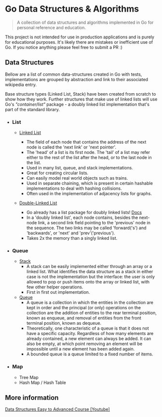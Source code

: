 # Go Data Structures & Algorithms

> A collection of data structures and algorithms implemented in Go for personal reference and education.

This project is not intended for use in production applications and is purely for educational purposes. It's likely there are mistakes or inefficient use of Go. If you notice anything please feel free to submit a PR :)  

## Data Structures

Bellow are a list of common data-structures created in Go with tests, implementations are grouped by abstraction and link to their associated wikipedia entry.

Base structure types (Linked List, Stack) have been created from scratch to show how they work. Further structures that make use of linked lists will use Go's *"container/list"* package - a doubly linked list implementation that's part of the standard library.

* ### List

  * [Linked List](https://en.wikipedia.org/wiki/Linked_list)
    * The field of each node that contains the address of the next node is called the 'next link' or 'next pointer'.
    * The 'head' of a list is its first node. The 'tail' of a list may refer either to the rest of the list after the head, or to the last node in the list.
    * Used in many list, queue, and stack implementations.
    * Great for creating circular lists.
    * Can easily model real world objects such as trains.
    * Used in separate chaining, which is present in certain hashable implementations to deal with hashing collisions.
    * Often used in the implementation of adjacency lists for graphs.
  
  * [Double-Linked List](https://en.wikipedia.org/wiki/Linked_list#Doubly_linked_list)
    * Go already has a list package for doubly linked lists! [Docs](https://golang.org/pkg/container/list/)
    * In a 'doubly linked list', each node contains, besides the next-node link, a second link field pointing to the 'previous' node in the sequence. The two links may be called 'forward('s') and 'backwards', or 'next' and 'prev'('previous').
    * Takes 2x the memory than a singly linked list.

* ### Queue

  * [Stack](https://en.wikipedia.org/wiki/Stack_(abstract_data_type))
    * A stack can be easily implemented either through an array or a linked list. What identifies the data structure as a stack in either case is not the implementation but the interface: the user is only allowed to pop or push items onto the array or linked list, with few other helper operations.
    * First in first out implementation.
  * [Queue](https://en.wikipedia.org/wiki/Queue_(abstract_data_type))
    * A queue is a collection in which the entities in the collection are kept in order and the principal (or only) operations on the collection are the addition of entities to the rear terminal position, known as enqueue, and removal of entities from the front terminal position, known as dequeue.
    * Theoretically, one characteristic of a queue is that it does not have a specific capacity. Regardless of how many elements are already contained, a new element can always be added. It can also be empty, at which point removing an element will be impossible until a new element has been added again.
    * A bounded queue is a queue limited to a fixed number of items.

* ### Map

  * Tree Map
  * Hash Map / Hash Table

## More information

[Data Structures Easy to Advanced Course [Youtube]](https://www.youtube.com/watch?v=RBSGKlAvoiM)
